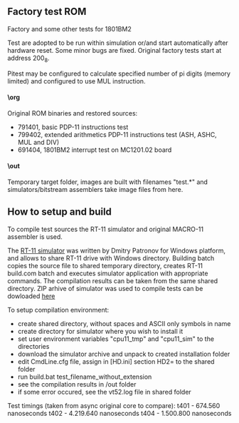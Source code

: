 ## Factory test ROM

Factory and some other tests for 1801BM2

Test are adopted to be run within simulation or/and start automatically
after hardware reset. Some minor bugs are fixed. Original factory tests
start at address 200<sub>8</sub>.

Pitest may be configured to calculate specified number of pi digits
(memory limited) and configured to use MUL instruction.

#### \org
Original ROM binaries and restored sources:
- 791401, basic PDP-11 instructions test
- 799402, extended arithmetics PDP-11 instructions test (ASH, ASHC, MUL and DIV)
- 691404, 1801BM2 interrupt test on MC1201.02 board

#### \out
Temporary target folder, images are built with filenames "test.*"
and simulators/bitstream assemblers take image files from here.

## How to setup and build
To compile test sources the RT-11 simulator and original MACRO-11
assembler is used.

The [RT-11 simulator](http://emulator.pdp-11.org.ru/RT-11/distr/) was
written by Dmitry Patronov for Windows platform, and allows to share RT-11
drive with Windows directory. Building batch copies the source file to
shared temporary directory, creates RT-11 build.com batch and executes
simulator application with appropriate commands. The compilation results
can be taken from the same shared directory. ZIP arhive of simulator was used
to compile tests can be dowloaded [here](http://www.1801bm1.com/files/utils/rt11_sim.zip)

To setup compilation environment:
- create shared directory, without spaces and ASCII only symbols in name
- create directory for simulator where you wish to install it
- set user environment variables "cpu11_tmp" and "cpu11_sim" to the directories
- download the simulator archive and unpack to created installation folder
- edit CmdLine.cfg file, assign in [HD.ini] section HD2= to the shared folder
- run build.bat test_filename_without_extension
- see the compilation results in /out folder
- if some error occured, see the vt52.log file in shared folder

Test timings (taken from async original core to compare):
t401 - 674.560 nanoseconds
t402 - 4.219.640 nanoseconds
t404 - 1.500.800 nanoseconds